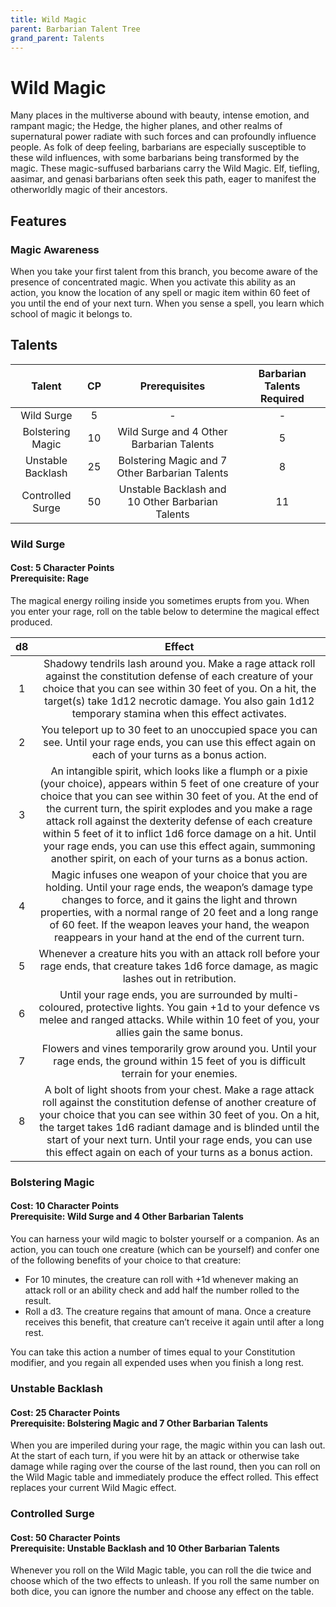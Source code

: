 ```yaml
---
title: Wild Magic
parent: Barbarian Talent Tree
grand_parent: Talents
---
```


# Wild Magic
Many places in the multiverse abound with beauty, intense emotion, and rampant magic; the Hedge, the higher planes, and other realms of supernatural power radiate with such forces and can profoundly influence people. As folk of deep feeling, barbarians are especially susceptible to these wild influences, with some barbarians being transformed by the magic. These magic-suffused barbarians carry the Wild Magic. Elf, tiefling, aasimar, and genasi barbarians often seek this path, eager to manifest the otherworldly magic of their ancestors.

## Features

### Magic Awareness
When you take your first talent from this branch, you become aware of the presence of concentrated magic. When you activate this ability as an action, you know the location of any spell or magic item within 60 feet of you until the end of your next turn. When you sense a spell, you learn which school of magic it belongs to.

## Talents

| Talent | CP | Prerequisites | Barbarian Talents Required |
|:------:|:--:|:-------------:|:--------------------------:|
| Wild Surge | 5  | - | - |
| Bolstering Magic | 10 | Wild Surge and 4 Other Barbarian Talents | 5 |
| Unstable Backlash | 25 | Bolstering Magic and 7 Other Barbarian Talents | 8 |
| Controlled Surge | 50 | Unstable Backlash and 10 Other Barbarian Talents | 11 |

### Wild Surge
#### **Cost:** 5 Character Points<br>**Prerequisite:** Rage
The magical energy roiling inside you sometimes erupts from you. When you enter your rage, roll on the table below to determine the magical effect produced.

| d8 | Effect |
|:--:|:------:|
| 1 | Shadowy tendrils lash around you. Make a rage attack roll against the constitution defense of each creature of your choice that you can see within 30 feet of you. On a hit, the target(s) take 1d12 necrotic damage. You also gain 1d12 temporary stamina when this effect activates. |
| 2 | You teleport up to 30 feet to an unoccupied space you can see. Until your rage ends, you can use this effect again on each of your turns as a bonus action. |
| 3 | An intangible spirit, which looks like a flumph or a pixie (your choice), appears within 5 feet of one creature of your choice that you can see within 30 feet of you. At the end of the current turn, the spirit explodes and you make a rage attack roll against the dexterity defense of each creature within 5 feet of it to inflict 1d6 force damage on a hit. Until your rage ends, you can use this effect again, summoning another spirit, on each of your turns as a bonus action. |
| 4 | Magic infuses one weapon of your choice that you are holding. Until your rage ends, the weapon’s damage type changes to force, and it gains the light and thrown properties, with a normal range of 20 feet and a long range of 60 feet. If the weapon leaves your hand, the weapon reappears in your hand at the end of the current turn. |
| 5 | Whenever a creature hits you with an attack roll before your rage ends, that creature takes 1d6 force damage, as magic lashes out in retribution. |
| 6 | Until your rage ends, you are surrounded by multi-coloured, protective lights. You gain +1d to your defence vs melee and ranged attacks. While within 10 feet of you, your allies gain the same bonus. |
| 7 | Flowers and vines temporarily grow around you. Until your rage ends, the ground within 15 feet of you is difficult terrain for your enemies. |
| 8 | A bolt of light shoots from your chest. Make a rage attack roll against the constitution defense of another creature of your choice that you can see within 30 feet of you. On a hit, the target takes 1d6 radiant damage and is blinded until the start of your next turn. Until your rage ends, you can use this effect again on each of your turns as a bonus action. |

### Bolstering Magic
#### **Cost:** 10 Character Points<br>**Prerequisite:** Wild Surge and 4 Other Barbarian Talents
You can harness your wild magic to bolster yourself or a companion. As an action, you can touch one creature (which can be yourself) and confer one of the following benefits of your choice to that creature:
* For 10 minutes, the creature can roll with +1d whenever making an attack roll or an ability check and add half the number rolled to the result.
* Roll a d3. The creature regains that amount of mana. Once a creature receives this benefit, that creature can’t receive it again until after a long rest.

You can take this action a number of times equal to your Constitution modifier, and you regain all expended uses when you finish a long rest.

### Unstable Backlash
#### **Cost:** 25 Character Points<br>**Prerequisite:** Bolstering Magic and 7 Other Barbarian Talents
When you are imperiled during your rage, the magic within you can lash out. At the start of each turn, if you were hit by an attack or otherwise take damage while raging over the course of the last round, then you can roll on the Wild Magic table and immediately produce the effect rolled. This effect replaces your current Wild Magic effect.

### Controlled Surge
#### **Cost:** 50 Character Points<br>**Prerequisite:** Unstable Backlash and 10 Other Barbarian Talents
Whenever you roll on the Wild Magic table, you can roll the die twice and choose which of the two effects to unleash. If you roll the same number on both dice, you can ignore the number and choose any effect on the table.
